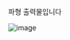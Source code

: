 파형 출력물입니다

![image](https://github.com/user-attachments/assets/5bcc15e9-4785-4694-a8fc-c82a12c88aa5)
